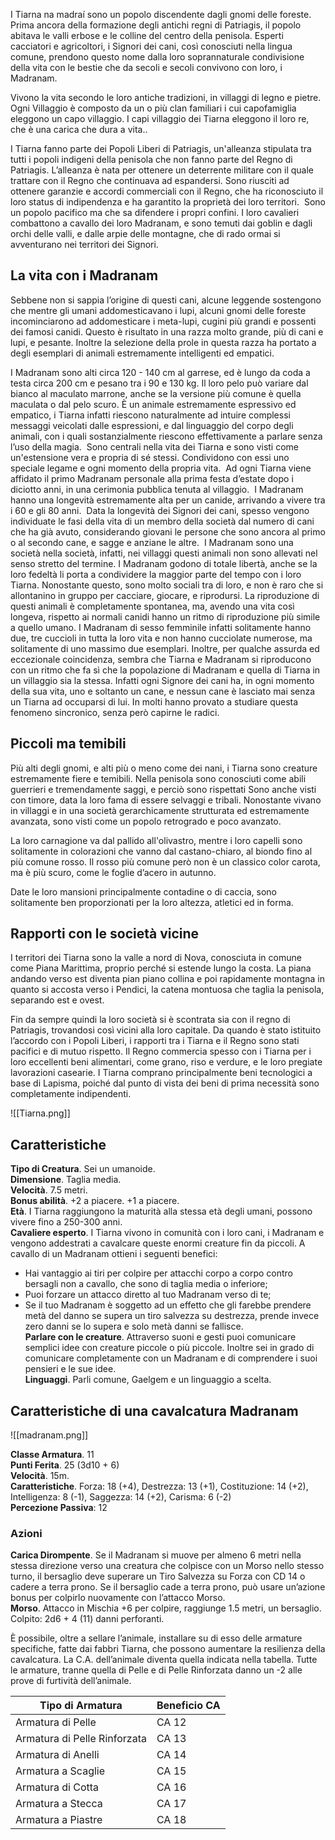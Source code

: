I Tiarna na madraí sono un popolo discendente dagli gnomi delle foreste. Prima ancora della formazione degli antichi regni di Patriagis, il popolo abitava le valli erbose e le colline del centro della penisola. Esperti cacciatori e agricoltori, i Signori dei cani, così conosciuti nella lingua comune, prendono questo nome dalla loro soprannaturale condivisione della vita con le bestie che da secoli e secoli convivono con loro, i Madranam. 

Vivono la vita secondo le loro antiche tradizioni, in villaggi di legno e pietre. Ogni Villaggio è composto da un o più clan familiari i cui capofamiglia eleggono un capo villaggio. I capi villaggio dei Tiarna eleggono il loro re, che è una carica che dura a vita.. 

I Tiarna fanno parte dei Popoli Liberi di Patriagis, un'alleanza stipulata tra tutti i popoli indigeni della penisola che non fanno parte del Regno di Patriagis. L’alleanza è nata per ottenere un deterrente militare con il quale trattare con il Regno che continuava ad espandersi. Sono riusciti ad ottenere garanzie e accordi commerciali con il Regno, che ha riconosciuto il loro status di indipendenza e ha garantito la proprietà dei loro territori. 
Sono un popolo pacifico ma che sa difendere i propri confini. I loro cavalieri combattono a cavallo dei loro Madranam, e sono temuti dai goblin e dagli orchi delle valli, e dalle arpie delle montagne, che di rado ormai si avventurano nei territori dei Signori. 

## La vita con i Madranam

Sebbene non si sappia l’origine di questi cani, alcune leggende sostengono che mentre gli umani addomesticavano i lupi, alcuni gnomi delle foreste incominciarono ad addomesticare i meta-lupi, cugini più grandi e possenti dei famosi canidi. Questo è risultato in una razza molto grande, più di cani e lupi, e pesante. Inoltre la selezione della prole in questa razza ha portato a degli esemplari di animali estremamente intelligenti ed empatici.

I Madranam sono alti circa 120 - 140 cm al garrese, ed è lungo da coda a testa circa 200 cm e pesano tra i 90 e 130 kg.
Il loro pelo può variare dal bianco al maculato marrone, anche se la versione più comune è quella maculata o dal pelo scuro. È un animale estremamente espressivo ed empatico, i Tiarna infatti riescono naturalmente ad intuire complessi messaggi veicolati dalle espressioni, e dal linguaggio del corpo degli animali, con i quali sostanzialmente riescono effettivamente a parlare senza l’uso della magia. 
Sono centrali nella vita dei Tiarna e sono visti come un'estensione vera e propria di sé stessi. Condividono con essi uno speciale legame e ogni momento della propria vita.  Ad ogni Tiarna viene affidato il primo Madranam personale alla prima festa d’estate dopo i diciotto anni, in una cerimonia pubblica tenuta al villaggio. 
I Madranam hanno una longevità estremamente alta per un canide, arrivando a vivere tra i 60 e gli 80 anni.  Data la longevità dei Signori dei cani, spesso vengono individuate le fasi della vita di un membro della società dal numero di cani che ha già avuto, considerando giovani le persone che sono ancora al primo o al secondo cane, e sagge e anziane le altre. 
I Madranam sono una società nella società, infatti, nei villaggi questi animali non sono allevati nel senso stretto del termine. I Madranam godono di totale libertà, anche se la loro fedeltà li porta a condividere la maggior parte del tempo con i loro Tiarna. Nonostante questo, sono molto sociali tra di loro, e non è raro che si allontanino in gruppo per cacciare, giocare, e riprodursi. La riproduzione di questi animali è completamente spontanea, ma, avendo una vita così longeva, rispetto ai normali canidi hanno un ritmo di riproduzione più simile a quello umano. I Madranam di sesso femminile infatti solitamente hanno due, tre cuccioli in tutta la loro vita e non hanno cucciolate numerose, ma solitamente di uno massimo due esemplari. Inoltre, per qualche assurda ed eccezionale coincidenza, sembra che Tiarna e Madranam si riproducono con un ritmo che fa sì che la popolazione di Madranam e quella di Tiarna in un villaggio sia la stessa. Infatti ogni Signore dei cani ha, in ogni momento della sua vita, uno e soltanto un cane, e nessun cane è lasciato mai senza un Tiarna ad occuparsi di lui. In molti hanno provato a studiare questa fenomeno sincronico, senza però capirne le radici. 

## Piccoli ma temibili

Più alti degli gnomi, e alti più o meno come dei nani, i Tiarna sono creature estremamente fiere e temibili. Nella penisola sono conosciuti come abili guerrieri e tremendamente saggi, e perciò sono rispettati Sono anche visti con timore, data la loro fama di essere selvaggi e tribali. Nonostante vivano in villaggi e in una società gerarchicamente strutturata ed estremamente avanzata, sono visti come un popolo retrogrado e poco avanzato. 

La loro carnagione va dal pallido all'olivastro, mentre i loro capelli sono solitamente in colorazioni che vanno dal castano-chiaro, al biondo fino al più comune rosso. Il rosso più comune però non è un classico color carota, ma è più scuro, come le foglie d’acero in autunno. 

Date le loro mansioni principalmente contadine o di caccia, sono solitamente ben proporzionati per la loro altezza, atletici ed in forma.   

## Rapporti con le società vicine

I territori dei Tiarna sono la valle a nord di Nova, conosciuta in comune come Piana Marittima, proprio perché si estende lungo la costa. La piana andando verso est diventa pian piano collina e poi rapidamente montagna in quanto si accosta verso i Pendici, la catena montuosa che taglia la penisola, separando est e ovest. 

Fin da sempre quindi la loro società si è scontrata sia con il regno di Patriagis, trovandosi così vicini alla loro capitale. Da quando è stato istituito l’accordo con i Popoli Liberi, i rapporti tra i Tiarna e il Regno sono stati pacifici e di mutuo rispetto. Il Regno commercia spesso con i Tiarna per i loro eccellenti beni alimentari, come grano, riso e verdure, e le loro pregiate lavorazioni casearie. I Tiarna comprano principalmente beni tecnologici a base di Lapisma, poiché dal punto di vista dei beni di prima necessità sono completamente indipendenti.

![[Tiarna.png]]

## Caratteristiche

**Tipo di Creatura**. Sei un umanoide.  
**Dimensione**. Taglia media.   
**Velocità**. 7.5 metri.  
**Bonus abilità**. +2 a piacere. +1 a piacere.   
**Età**. I Tiarna raggiungono la maturità alla stessa età degli umani, possono vivere fino a 250-300 anni.   
**Cavaliere esperto**. I Tiarna vivono in comunità con i loro cani, i Madranam e vengono addestrati a cavalcare queste enormi creature fin da piccoli. A cavallo di un Madranam ottieni i seguenti benefici:   
- Hai vantaggio ai tiri per colpire per attacchi corpo a corpo contro bersagli non a cavallo, che sono di taglia media o inferiore;  
- Puoi forzare un attacco diretto al tuo Madranam verso di te;  
- Se il tuo Madranam è soggetto ad un effetto che gli farebbe prendere metà del danno se supera un tiro salvezza su destrezza, prende invece zero danni se lo supera e solo metà danni se fallisce.   
 **Parlare con le creature**. Attraverso suoni e gesti puoi comunicare semplici idee con creature piccole o più piccole. Inoltre sei in grado di comunicare completamente con un Madranam e di comprendere i suoi pensieri e le sue idee.   
**Linguaggi**. Parli comune, Gaelgem e un linguaggio a scelta.   

## Caratteristiche di una cavalcatura Madranam

![[madranam.png]]

**Classe Armatura**. 11  
**Punti Ferita**. 25 (3d10 + 6)  
**Velocità**. 15m.   
**Caratteristiche**. Forza: 18 (+4), Destrezza: 13 (+1), Costituzione: 14 (+2), Intelligenza: 8 (-1), Saggezza: 14 (+2), Carisma: 6 (-2)  
**Percezione Passiva**: 12  
### Azioni
**Carica Dirompente**. Se il Madranam si muove per almeno 6 metri nella stessa direzione verso una creatura che colpisce con un Morso nello stesso turno, il bersaglio deve superare un Tiro Salvezza su Forza con CD 14 o cadere a terra prono. Se il bersaglio cade a terra prono, può usare un’azione bonus per colpirlo nuovamente con l’attacco Morso.   
**Morso**. Attacco in Mischia +6 per colpire, raggiunge 1.5 metri, un bersaglio. Colpito: 2d6 + 4 (11) danni perforanti.   

È possibile, oltre a sellare l’animale, installare su di esso delle armature specifiche, fatte dai fabbri Tiarna, che possono aumentare la resilienza della cavalcatura. La C.A. dell’animale diventa quella indicata nella tabella. Tutte le armature, tranne quella di Pelle e di Pelle Rinforzata danno un -2 alle prove di furtività dell’animale.   

| Tipo di Armatura             | Beneficio CA |
| ---------------------------- | ------------ |
| Armatura di Pelle            | CA 12        |
| Armatura di Pelle Rinforzata | CA 13        |
| Armatura di Anelli           | CA 14        |
| Armatura a Scaglie           | CA 15        |
| Armatura di Cotta            | CA 16        |
| Armatura a Stecca            | CA 17        |
| Armatura a Piastre           | CA 18        |
